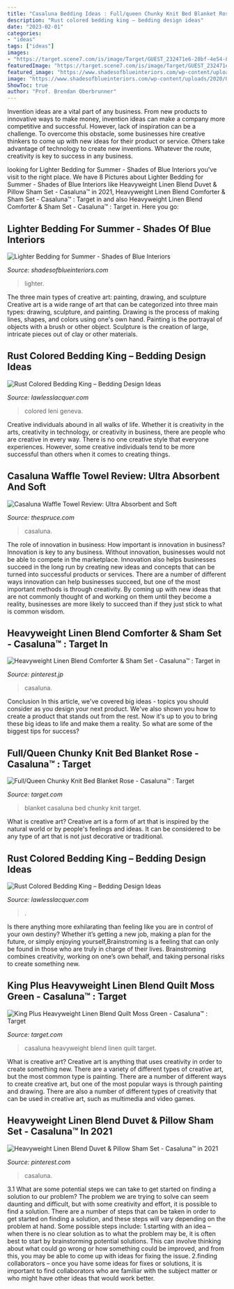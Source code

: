 ```yaml
---
title: "Casaluna Bedding Ideas : Full/queen Chunky Knit Bed Blanket Rose"
description: "Rust colored bedding king – bedding design ideas"
date: "2023-02-01"
categories:
- "ideas"
tags: ["ideas"]
images:
- "https://target.scene7.com/is/image/Target/GUEST_232471e6-28bf-4e54-8b88-e5a079c8d0dc?wid=488&amp;hei=488&amp;fmt=pjpeg"
featuredImage: "https://target.scene7.com/is/image/Target/GUEST_232471e6-28bf-4e54-8b88-e5a079c8d0dc?wid=488&amp;hei=488&amp;fmt=pjpeg"
featured_image: "https://www.shadesofblueinteriors.com/wp-content/uploads/2020/07/SummerBedding3-683x1024.jpg"
image: "https://www.shadesofblueinteriors.com/wp-content/uploads/2020/07/SummerBedding3-683x1024.jpg"
ShowToc: true
author: "Prof. Brendan Oberbrunner"
---
```



Invention ideas are a vital part of any business. From new products to innovative ways to make money, invention ideas can make a company more competitive and successful. However, lack of inspiration can be a challenge. To overcome this obstacle, some businesses hire creative thinkers to come up with new ideas for their product or service. Others take advantage of technology to create new inventions. Whatever the route, creativity is key to success in any business.

	

		
looking for Lighter Bedding for Summer - Shades of Blue Interiors you've visit to the right place. We have 8 Pictures about Lighter Bedding for Summer - Shades of Blue Interiors like Heavyweight Linen Blend Duvet &amp; Pillow Sham Set - Casaluna™ in 2021, Heavyweight Linen Blend Comforter &amp; Sham Set - Casaluna™ : Target in and also Heavyweight Linen Blend Comforter &amp; Sham Set - Casaluna™ : Target in. Here you go:
		
    
## Lighter Bedding For Summer - Shades Of Blue Interiors

<img loading=lazy src="https://www.shadesofblueinteriors.com/wp-content/uploads/2020/07/SummerBedding3-683x1024.jpg" onerror="this.onerror=null;this.src='https://tse1.mm.bing.net/th?id=OIP._2p-p8HyOROLhGoHSJporQHaLG&amp;pid=15.1';" alt="Lighter Bedding for Summer - Shades of Blue Interiors">

_Source: shadesofblueinteriors.com_

>lighter. 

	

The three main types of creative art: painting, drawing, and sculpture
Creative art is a wide range of art that can be categorized into three main types: drawing, sculpture, and painting. Drawing is the process of making lines, shapes, and colors using one's own hand. Painting is the portrayal of objects with a brush or other object. Sculpture is the creation of large, intricate pieces out of clay or other materials.

    
## Rust Colored Bedding King – Bedding Design Ideas

<img loading=lazy src="https://mobileimages.lowes.com/productimages/cdd2115e-9c68-4aaf-ab24-549b82440098/15448623.jpg?size=pdhi" onerror="this.onerror=null;this.src='https://tse2.mm.bing.net/th?id=OIP.-ChybiokCppbM7sWcruTmwHaHa&amp;pid=15.1';" alt="Rust Colored Bedding King – Bedding Design Ideas">

_Source: lawlesslacquer.com_

>colored leni geneva. 

	

Creative individuals abound in all walks of life. Whether it is creativity in the arts, creativity in technology, or creativity in business, there are people who are creative in every way. There is no one creative style that everyone experiences. However, some creative individuals tend to be more successful than others when it comes to creating things.

    
## Casaluna Waffle Towel Review: Ultra Absorbent And Soft

<img loading=lazy src="https://www.thespruce.com/thmb/0JRHN3KH4nACDg1k6zCcMzJPKYE=/1500x1500/filters:fill(auto,1)/_hero_SQ_Casaluna_Waffle_Bath_Towel_03-9bc7cd27be0b419d9263da2b79b52f38.jpg" onerror="this.onerror=null;this.src='https://tse1.mm.bing.net/th?id=OIP.HAZa4rnEi1EPcW84MW2ziAHaHa&amp;pid=15.1';" alt="Casaluna Waffle Towel Review: Ultra Absorbent and Soft">

_Source: thespruce.com_

>casaluna. 

	

The role of innovation in business: How important is innovation in business?
Innovation is key to any business. Without innovation, businesses would not be able to compete in the marketplace. Innovation also helps businesses succeed in the long run by creating new ideas and concepts that can be turned into successful products or services. There are a number of different ways innovation can help businesses succeed, but one of the most important methods is through creativity. By coming up with new ideas that are not commonly thought of and working on them until they become a reality, businesses are more likely to succeed than if they just stick to what is common wisdom.

    
## Heavyweight Linen Blend Comforter &amp; Sham Set - Casaluna™ : Target In

<img loading=lazy src="https://i.pinimg.com/736x/b2/3c/52/b23c524608544041297e94500924063f.jpg" onerror="this.onerror=null;this.src='https://tse2.mm.bing.net/th?id=OIP.xwZ9sPW4anB8Vb0cPo8cVgHaHa&amp;pid=15.1';" alt="Heavyweight Linen Blend Comforter &amp; Sham Set - Casaluna™ : Target in">

_Source: pinterest.jp_

>casaluna. 

	

Conclusion
In this article, we've covered big ideas - topics you should consider as you design your next product. We've also shown you how to create a product that stands out from the rest. Now it's up to you to bring these big ideas to life and make them a reality. So what are some of the biggest tips for success?

    
## Full/Queen Chunky Knit Bed Blanket Rose - Casaluna™ : Target

<img loading=lazy src="https://target.scene7.com/is/image/Target/GUEST_232471e6-28bf-4e54-8b88-e5a079c8d0dc?wid=488&amp;hei=488&amp;fmt=pjpeg" onerror="this.onerror=null;this.src='https://tse2.mm.bing.net/th?id=OIP.iYTXS2a6oSOv2hZ_P8kcqAHaHa&amp;pid=15.1';" alt="Full/Queen Chunky Knit Bed Blanket Rose - Casaluna™ : Target">

_Source: target.com_

>blanket casaluna bed chunky knit target. 

	

What is creative art?
Creative art is a form of art that is inspired by the natural world or by people's feelings and ideas. It can be considered to be any type of art that is not just decorative or traditional.

    
## Rust Colored Bedding King – Bedding Design Ideas

<img loading=lazy src="https://i5.walmartimages.com/asr/3cb7afa8-7577-445f-ba5c-269cb03fd2bd_1.0318247b18286af46eb62c17e195463e.jpeg?odnWidth=612&amp;odnHeight=612&amp;odnBg=ffffff" onerror="this.onerror=null;this.src='https://tse4.mm.bing.net/th?id=OIP._nPiA7mTo2T-_6MfQ4lJGwHaHa&amp;pid=15.1';" alt="Rust Colored Bedding King – Bedding Design Ideas">

_Source: lawlesslacquer.com_

>. 

	

Is there anything more exhilarating than feeling like you are in control of your own destiny? Whether it’s getting a new job, making a plan for the future, or simply enjoying yourself,Brainstroming is a feeling that can only be found in those who are truly in charge of their lives. Brainstroming combines creativity, working on one’s own behalf, and taking personal risks to create something new.

    
## King Plus Heavyweight Linen Blend Quilt Moss Green - Casaluna™ : Target

<img loading=lazy src="https://target.scene7.com/is/image/Target/GUEST_95c7f2d3-a1da-439a-aef8-12b72c89a7b8?wid=488&amp;hei=488&amp;fmt=pjpeg" onerror="this.onerror=null;this.src='https://tse4.mm.bing.net/th?id=OIP.rZRTGR1A9mL1eRcNQWSbGAHaHa&amp;pid=15.1';" alt="King Plus Heavyweight Linen Blend Quilt Moss Green - Casaluna™ : Target">

_Source: target.com_

>casaluna heavyweight blend linen quilt target. 

	

What is creative art?
Creative art is anything that uses creativity in order to create something new. There are a variety of different types of creative art, but the most common type is painting. There are a number of different ways to create creative art, but one of the most popular ways is through painting and drawing. There are also a number of different types of creativity that can be used in creative art, such as multimedia and video games.

    
## Heavyweight Linen Blend Duvet &amp; Pillow Sham Set - Casaluna™ In 2021

<img loading=lazy src="https://i.pinimg.com/736x/a2/b2/3d/a2b23d8922ec97bc552be1172403065b.jpg" onerror="this.onerror=null;this.src='https://tse3.mm.bing.net/th?id=OIP.Rvo7WX6CTzMRFgrToGYxvQHaHa&amp;pid=15.1';" alt="Heavyweight Linen Blend Duvet &amp; Pillow Sham Set - Casaluna™ in 2021">

_Source: pinterest.com_

>casaluna. 

	

3.1 What are some potential steps we can take to get started on finding a solution to our problem?
The problem we are trying to solve can seem daunting and difficult, but with some creativity and effort, it is possible to find a solution. There are a number of steps that can be taken in order to get started on finding a solution, and these steps will vary depending on the problem at hand. Some possible steps include: 
1.starting with an idea – when there is no clear solution as to what the problem may be, it is often best to start by brainstorming potential solutions. This can involve thinking about what could go wrong or how something could be improved, and from this, you may be able to come up with ideas for fixing the issue. 
2.finding collaborators – once you have some ideas for fixes or solutions, it is important to find collaborators who are familiar with the subject matter or who might have other ideas that would work better.

